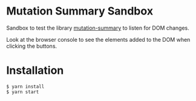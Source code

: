 # Mutation Summary Sandbox

Sandbox to test the library [mutation-summary](https://www.npmjs.com/package/mutation-summary) to listen for DOM changes.

Look at the browser console to see the elements added to the DOM when clicking the buttons.

# Installation

```
$ yarn install
$ yarn start
```
